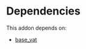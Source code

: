 # Dependencies

This addon depends on:

- [base_vat](../../../../../oca-ocb-core/odoo-bringout-oca-ocb-base_vat)
